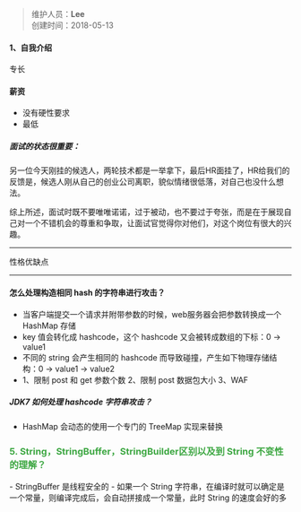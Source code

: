 > 维护人员：**Lee**  
> 创建时间：2018-05-13

#### 1、自我介绍
专长

#### 薪资
- 没有硬性要求
- 最低

##### 面试的状态很重要：
另一位今天刚挂的候选人，两轮技术都是一举拿下，最后HR面挂了，HR给我们的反馈是，候选人刚从自己的创业公司离职，貌似情绪很低落，对自己也没什么想法。

综上所述，面试时既不要唯唯诺诺，过于被动，也不要过于夸张，而是在于展现自己对一个不错机会的尊重和争取，让面试官觉得你对他们，对这个岗位有很大的兴趣。

---
性格优缺点

---
#### 怎么处理构造相同 hash 的字符串进行攻击？
- 当客户端提交一个请求并附带参数的时候，web服务器会把参数转换成一个HashMap 存储
- key 值会转化成 hashcode，这个 hashcode 又会被转成数组的下标：0 -> value1
- 不同的 string 会产生相同的 hashcode 而导致碰撞，产生如下物理存储结构：0 -> value1 -> value2
- 1、限制 post 和 get 参数个数 2、限制 post 数据包大小 3、WAF

##### JDK7 如何处理 hashcode 字符串攻击？
- HashMap 会动态的使用一个专门的 TreeMap 实现来替换

<h3 style="color:rgb(61, 167, 66);">5. String，StringBuffer，StringBuilder区别以及到 String 不变性的理解？</h3>
  - StringBuffer 是线程安全的
  - 如果一个 String 字符串，在编译时就可以确定是一个常量，则编译完成后，会自动拼接成一个常量，此时 String 的速度会好的多

